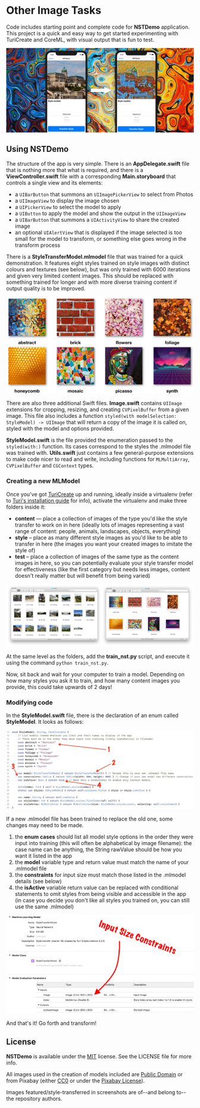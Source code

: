 # Other Image Tasks
Code includes starting point and complete code for **NSTDemo**  application. This project is a quick and easy way to get started experimenting with TuriCreate and CoreML, with visual output that is fun to test.

![Picture of NSTDemo app in action](Assets/splash.png)

## Using NSTDemo

The structure of the app is very simple. There is an **AppDelegate.swift** file that is nothing more that what is required, and there is a **ViewController.swift** file with a corresponding **Main.storyboard** that controls a single view and its elements: 

* a `UIBarButton` that summons an `UIImagePickerView` to select from Photos
* a `UIImageView` to display the image chosen
* a `UIPickerView` to select the model to apply
* a `UIButton` to apply the model and show the output in the `UIImageView`
* a `UIBarButton` that summons a `UIActivityView` to share the created image
* an optional `UIAlertView` that is displayed if the image selected is too small for the model to transform, or something else goes wrong in the transform process

There is a **StyleTransferModel.mlmodel** file that was trained for a quick demonstration. It features eight styles trained on style images with distinct colours and textures (see below), but was only trained with 6000 iterations and given very limited content images. This should be replaced with something trained for longer and with more diverse training content if output quality is to be improved.

![Picture of NSTDemo app in action](Assets/model-styles.png)

There are also three additional Swift files. **Image.swift** contains `UIImage` extensions for cropping, resizing, and creating `CVPixelBuffer` from a given image. This file also includes a function `styled(with modelSelection: StyleModel) -> UIImage` that will return a copy of the image it is called on, styled with the model and options provided.

**StyleModel.swift** is the file provided the enumeration passed to the `styled(with:)` function. Its cases correspond to the styles the .mlmodel file was trained with. **Utils.swift** just contains a few general-purpose extensions to make code nicer to read and write, including functions for `MLMultiArray`, `CVPixelBuffer` and `CGContext` types.

### Creating a new MLModel

Once you've got [TuriCreate](https://github.com/apple/turicreate) up and running, ideally inside a virtualenv (refer to [Turi's installation guide](https://github.com/apple/turicreate#supported-platforms) for info), activate the virtualenv and make three folders inside it:

* **content** — place a collection of images of the type you'd like the style transfer to work on in here (ideally lots of images representing a vast range of content: people, animals, landscapes, objects, everything)
* **style** – place as many different style images as you'd like to be able to transfer in here (the images you want your created images to imitate the style of)
* **test** – place a collection of images of the same type as the content images in here, so you can potentially evaluate your style transfer model for effectiveness (like the first category but needs less images, content doesn't really matter but will benefit from being varied)

![Screenshot of image folders used to train included model](Assets/folders.png)

At the same level as the folders, add the **train_nst.py** script, and execute it using the command `python train_nst.py`.

Now, sit back and wait for your computer to train a model. Depending on how many styles you ask it to train, and how many content images you provide, this could take upwards of 2 days!

### Modifying code

In the **StyleModel.swift** file, there is the declaration of an enum called **StyleModel**. It looks as follows:

![Screenshot of StyleModel.swift file](Assets/style-model-file.png)

If a new .mlmodel file has been trained to replace the old one, some changes may need to be made.

1. the **enum cases** should list all model style options in the order they were input into training (this will often be alphabetical by image filename): the case name can be anything, the String rawValue should be how you want it listed in the app
2. the **model** variable type and return value must match the name of your .mlmodel file
3. the **constraints** for input size must match those listed in the .mlmodel details (see below)
4. the **isActive** variable return value can be replaced with conditional statements to omit styles from being visible and accessible in the app (in case you decide you don't like all styles you trained on, you can still use the same .mlmodel)

![Screenshot of StyleTransferModel.ml details](Assets/model-details.png)

And that's it! Go forth and transform!

## License

**NSTDemo** is available under the [MIT](https://opensource.org/licenses/MIT) license. See the LICENSE file for more info.

All images used in the creation of models included are [Public Domain](https://creativecommons.org/share-your-work/public-domain/) or from Pixabay (either [CC0](https://creativecommons.org/share-your-work/public-domain/cc0/) or under the [Pixabay License](https://pixabay.com/service/license/)). 

Images featured/style-transferred in screenshots are of--and belong to--the repository authors.